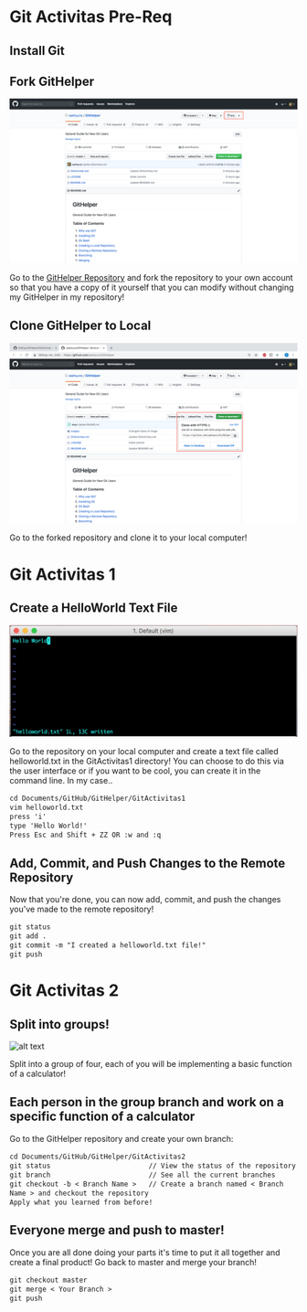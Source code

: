 # Git Activitas Pre-Req

## Install Git

## Fork GitHelper

![alt text](images/forkExample.png)

Go to the [GitHelper Repository](https://github.com/saehyuns/GitHelper) and fork the repository to your own account so that you have a copy of it yourself that you can modify without changing my GitHelper in my repository!

## Clone GitHelper to Local

![alt text](images/cloneExample.png)

Go to the forked repository and clone it to your local computer!

# Git Activitas 1

## Create a HelloWorld Text File

![alt text](images/activitasEx1.png)

Go to the repository on your local computer and create a text file called helloworld.txt in the GitActivitas1 directory!
You can choose to do this via the user interface or if you want to be cool, you can create it in the command line.
In my case..

```
cd Documents/GitHub/GitHelper/GitActivitas1
vim helloworld.txt
press 'i'
type 'Hello World!'
Press Esc and Shift + ZZ OR :w and :q
```

## Add, Commit, and Push Changes to the Remote Repository

Now that you're done, you can now add, commit, and push the changes you've made to the remote repository!

```
git status
git add .
git commit -m "I created a helloworld.txt file!"
git push
```

# Git Activitas 2

## Split into groups!
![alt text](https://i.ebayimg.com/images/g/xCgAAMXQjwVRAYlU/s-l300.jpg)

Split into a group of four, each of you will be implementing a basic function of a calculator!

## Each person in the group branch and work on a specific function of a calculator

Go to the GitHelper repository and create your own branch:

```
cd Documents/GitHub/GitHelper/GitActivitas2
git status                        // View the status of the repository
git branch                        // See all the current branches
git checkout -b < Branch Name >   // Create a branch named < Branch Name > and checkout the repository
Apply what you learned from before!
```

## Everyone merge and push to master!
Once you are all done doing your parts it's time to put it all together and create a final product! Go back to master and merge your branch!

```
git checkout master
git merge < Your Branch >
git push
```
